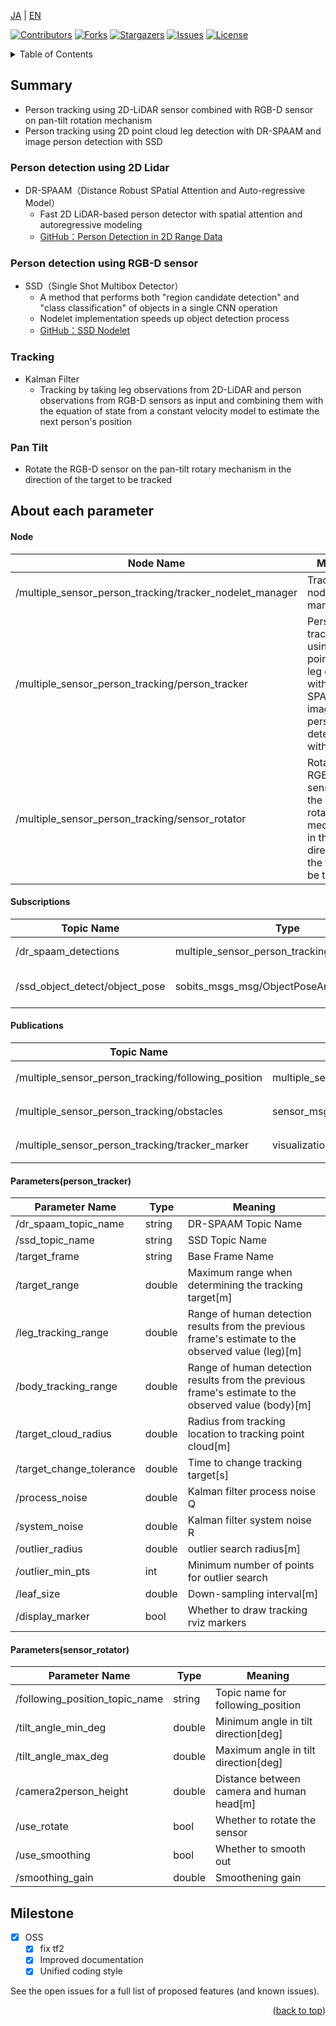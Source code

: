 <a name="readme-top"></a>

[JA](README.md) | [EN](README.en.md)

[![Contributors][contributors-shield]][contributors-url]
[![Forks][forks-shield]][forks-url]
[![Stargazers][stars-shield]][stars-url]
[![Issues][issues-shield]][issues-url]
[![License][license-shield]][license-url]

<!-- 目次 -->
<details>
  <summary>Table of Contents</summary>
  <ol>
    <li>
    <a href="#summary">Summary</a>
      <ul>
        <li><a href="#person-detection-using-2d-lidar">Person detection using 2D Lidar</a></li>
        <li><a href="#person-detection-using-rgb-d-sensor">Person detection using RGB-D sensor</a></li>
        <li><a href="#tracking">Tracking</a></li>
        <li><a href="#pan-tilt">Pan Tilt</a></li>
      </ul>
    </li>
    <li>
    <a href="#about-each-parameter">About each parameter</a>
      <ul>
        <li><a href="#node">Node</a></li>
        <li><a href="#subscriptions">Subscriptions</a></li>
        <li><a href="#publications">Publications</a></li>
        <li><a href="#parametersperson_tracker">Parameters(person_tracker)</a></li>
        <li><a href="#parameterssensor_rotator">Parameters(sensor_rotator)</a></li>
      </ul>
    </li>
    <li><a href="#milestone">Milestone</a></li>
    <!-- <li><a href="#contributing">Contributing</a></li> -->
    <!-- <li><a href="#license">License</a></li> -->
    <!-- <li><a href="#参考文献">参考文献</a></li> -->
  </ol>
</details>

## Summary
- Person tracking using 2D-LiDAR sensor combined with RGB-D sensor on pan-tilt rotation mechanism
- Person tracking using 2D point cloud leg detection with DR-SPAAM and image person detection with SSD

### Person detection using 2D Lidar
- DR-SPAAM（Distance Robust SPatial Attention and Auto-regressive Model）
    - Fast 2D LiDAR-based person detector with spatial attention and autoregressive modeling
    - [GitHub：Person Detection in 2D Range Data](https://github.com/TeamSOBITS/2d_lidar_person_detection)
### Person detection using RGB-D sensor
- SSD（Single Shot Multibox Detector）
    - A method that performs both "region candidate detection" and "class classification" of objects in a single CNN operation
    - Nodelet implementation speeds up object detection process
    - [GitHub：SSD Nodelet](https://github.com/TeamSOBITS/ssd_nodelet)

### Tracking
- Kalman Filter
    - Tracking by taking leg observations from 2D-LiDAR and person observations from RGB-D sensors as input and combining them with the equation of state from a constant velocity model to estimate the next person's position

### Pan Tilt
- Rotate the RGB-D sensor on the pan-tilt rotary mechanism in the direction of the target to be tracked

## About each parameter
#### Node
|Node Name|Meaning|
|---|---|
|/multiple_sensor_person_tracking/tracker_nodelet_manager|Tracker nodelet management|
|/multiple_sensor_person_tracking/person_tracker|Person tracking using 2D point cloud leg detection with DR-SPAAM and image person detection with SSD|
|/multiple_sensor_person_tracking/sensor_rotator|Rotate the RGB-D sensor on the pan-tilt rotary mechanism in the direction of the target to be tracked|

#### Subscriptions
|Topic Name|Type|Meaning|
|---|---|---|
|/dr_spaam_detections|multiple_sensor_person_tracking/LegPoseArray|Detection results|
|/ssd_object_detect/object_pose|sobits_msgs_msg/ObjectPoseArray|Detection result(3D position)|

#### Publications
|Topic Name|Type|Meaning|
|---|---|---|
|/multiple_sensor_person_tracking/following_position|multiple_sensor_person_tracking/FollowingPosition|追従位置と障害物|
|/multiple_sensor_person_tracking/obstacles|sensor_msgs/PointCloud2|障害物点群|
|/multiple_sensor_person_tracking/tracker_marker|visualization_msgs/MarkerArray|検出結果のマーカ|

#### Parameters(person_tracker)
|Parameter Name|Type|Meaning|
|---|---|---|
|/dr_spaam_topic_name|string|DR-SPAAM Topic Name|
|/ssd_topic_name|string|SSD Topic Name|
|/target_frame|string|Base Frame Name |
|/target_range|double|Maximum range when determining the tracking target[m]|
|/leg_tracking_range|double|Range of human detection results from the previous frame's estimate to the observed value (leg)[m]|
|/body_tracking_range|double|Range of human detection results from the previous frame's estimate to the observed value (body)[m]|
|/target_cloud_radius|double|Radius from tracking location to tracking point cloud[m]|
|/target_change_tolerance|double|Time to change tracking target[s]|
|/process_noise|double|Kalman filter process noise Q|
|/system_noise|double|Kalman filter system noise R|
|/outlier_radius|double|outlier search radius[m]|
|/outlier_min_pts|int|Minimum number of points for outlier search|
|/leaf_size|double|Down-sampling interval[m]|
|/display_marker|bool|Whether to draw tracking rviz markers|

#### Parameters(sensor_rotator)
|Parameter Name|Type|Meaning|
|---|---|---|
|/following_position_topic_name|string|Topic name for following_position|
|/tilt_angle_min_deg|double|Minimum angle in tilt direction[deg]|
|/tilt_angle_max_deg|double|Maximum angle in tilt direction[deg]|
|/camera2person_height|double|Distance between camera and human head[m]|
|/use_rotate|bool|Whether to rotate the sensor|
|/use_smoothing|bool|Whether to smooth out|
|/smoothing_gain|double|Smoothening gain|

<!-- マイルストーン -->
## Milestone

- [x] OSS
    - [x] fix tf2 
    - [x] Improved documentation
    - [x] Unified coding style

See the open issues for a full list of proposed features (and known issues).

<p align="right">(<a href="#readme-top">back to top</a>)</p>

<!-- MARKDOWN LINKS & IMAGES -->
<!-- https://www.markdownguide.org/basic-syntax/#reference-style-links -->
[contributors-shield]: https://img.shields.io/github/contributors/TeamSOBITS/sobit_follower.svg?style=for-the-badge
[contributors-url]: https://github.com/TeamSOBITS/sobit_follower/graphs/contributors
[forks-shield]: https://img.shields.io/github/forks/TeamSOBITS/sobit_follower.svg?style=for-the-badge
[forks-url]: https://github.com/TeamSOBITS/sobit_follower/network/members
[stars-shield]: https://img.shields.io/github/stars/TeamSOBITS/sobit_follower.svg?style=for-the-badge
[stars-url]: https://github.com/TeamSOBITS/sobit_follower/stargazers
[issues-shield]: https://img.shields.io/github/issues/TeamSOBITS/sobit_follower.svg?style=for-the-badge
[issues-url]: https://github.com/TeamSOBITS/sobit_follower/issues
[license-shield]: https://img.shields.io/github/license/TeamSOBITS/sobit_follower.svg?style=for-the-badge
[license-url]: LICENSE

